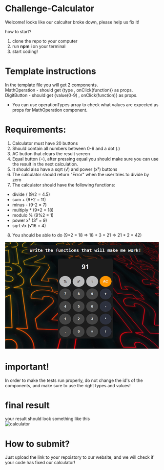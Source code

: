 # Challenge-Calculator

Welcome!
looks like our calculter broke down, please help us fix it!

how to start?

1. clone the repo to your computer
2. run <b> npm i </b> on your terminal
3. start coding!

# Template instructions
In the template file you will get 2 components. </br>
MathOperation - should get {type , onClick(function)} as props. </br>
DigitButton - should get {value(0-9) , onClick(function)} as props. </br>
* You can use operationTypes array to check what values are expected as props for MathOperation component.

# Requirements:

1. Calculator must have 20 buttons
2. Should contain all numbers between 0-9 and a dot (.)
3. AC button that clears the result screen
4. Equal button (=), after pressing equal you should make sure you can use the result in the next calculation.
5. It should also have a sqrt (√) and power (x²) buttons
6. The calculator should return "Error" when the user tries to divide by zero
7. The calculator should have the following functions: </br>
- divide / (9/2 = 4.5)
- sum + (9+2 = 11)
- minus - (9-2 = 7)
- multiply * (9*2 = 18)
- modulo % (9%2 = 1)
- power x² (3² = 9)
- sqrt √x (√16 = 4)
8. You should be able to do (9*2 = 18 => 18 + 3 = 21 => 21 * 2 = 42)

![operation](./readme-files/operations.gif?raw=true "operation")

# important!

In order to make the tests run properly, do not change the id's of the components, and make sure to use the right types and values!

# final result

your result should look something like this </br>
![calculator](./readme-files/calc-img.png?raw=true "calculator")

# How to submit?

Just upload the link to your repoistory to our website, and we will check if your code has fixed our calculator!
